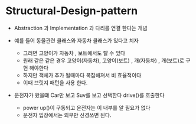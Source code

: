 # Structural-Design-pattern

- Abstraction 과 Implementation 과 다리를 연결 한다는 개념

- 예를 들어 동물관련 클래스와 자동차 클래스가 있다고 치자
    - 그러면 고양이가 자동차 , 보트에서도 탈 수 있다
    - 원래 같은 같은 경우 고양이(자동차), 고양이(보트) , 개(자동차) , 개(보트)로 구현 해야한다
    - 하지만 객체가 추가 될때마다 복잡해져서 비 효율적이다
    - 이때 브릿지 패턴을 사용 한다.


- 운전자가 왔을떄 Car만 보고 Suv를 보고 선택한다 drive()를 호출한다
    - power up()이 구동되고 운전자는 이 내부를 알 필요가 없다
    - 운전자 입장에서는 외부만 신경쓰면 된다.



